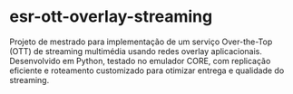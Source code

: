 # esr-ott-overlay-streaming
Projeto de mestrado para implementação de um serviço Over-the-Top (OTT) de streaming multimédia usando redes overlay aplicacionais. Desenvolvido em Python, testado no emulador CORE, com replicação eficiente e roteamento customizado para otimizar entrega e qualidade do streaming.
